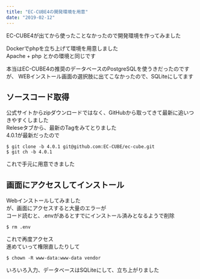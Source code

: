 ```yaml
---
title: "EC-CUBE4の開発環境を用意"
date: "2019-02-12"
---
```


EC-CUBE4が出てから使ったことなかったので開発環境を作ってみました  

Dockerでphpを立ち上げて環境を用意しました  
Apache + php とかの環境と同じです  

本当はEC-CUBE4の推奨のデータベースのPostgreSQLを使うきだったのですが、 WEBインストール画面の選択肢に出てこなかったので、SQLiteにしてます

## ソースコード取得

公式サイトからzipダウンロードではなく、GitHubから取ってきて最新に追いつきやすくしました  
Releseタブから、最新のTagをみてとりました  
4.0.1が最新だったので  

```
$ git clone -b 4.0.1 git@github.com:EC-CUBE/ec-cube.git
$ git ch -b 4.0.1
```

これで手元に用意できました  

## 画面にアクセスしてインストール

Webインストールしてみました  
が、画面にアクセスすると大量のエラーが  
コード読むと、.envがあるとすでにインストール済みとなるようで削除  

```
$ rm .env
```

これで再度アクセス  
進めていって権限直したりして  

```
$ chown -R www-data:www-data vendor
```

いろいろ入力、データベースはSQLiteにして、立ち上がりました  
